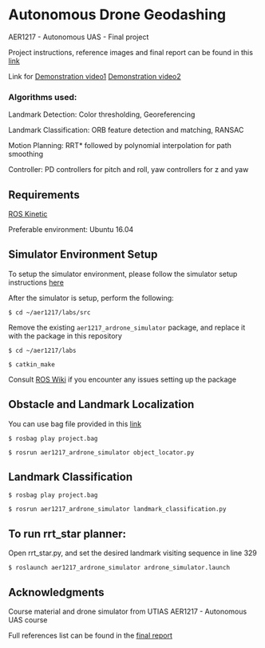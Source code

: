 # Autonomous Drone Geodashing 

AER1217 - Autonomous UAS - Final project 

Project instructions, reference images and final report can be found in this [link](https://drive.google.com/open?id=17G31WV6U3oLcQBzALpfUpVduc_S7hC4u)

Link for [Demonstration video1](https://youtu.be/4ylh9HV_xOI) [Demonstration video2](https://youtu.be/-8_72JUhHaY) 

### Algorithms used: 

Landmark Detection: Color thresholding, Georeferencing

Landmark Classification: ORB feature detection and matching, RANSAC 

Motion Planning: RRT* followed by polynomial interpolation for path smoothing

Controller: PD controllers for pitch and roll, yaw controllers for z and yaw

## Requirements 

[ROS Kinetic](http://wiki.ros.org/kinetic)

Preferable environment: Ubuntu 16.04

## Simulator Environment Setup
To setup the simulator environment, please follow the simulator setup instructions [here](https://drive.google.com/open?id=12NddcTXf4h5ht1D1IKoDDKIvNOBbi42d)

After the simulator is setup, perform the following:

`$ cd ~/aer1217/labs/src`

Remove the existing `aer1217_ardrone_simulator` package, and replace it with the package in this repository

`$ cd ~/aer1217/labs`

`$ catkin_make`

Consult [ROS Wiki](http://wiki.ros.org/Documentation) if you encounter any issues setting up the package


## Obstacle and Landmark Localization 

You can use bag file provided in this [link](https://drive.google.com/open?id=17G31WV6U3oLcQBzALpfUpVduc_S7hC4u)

`$ rosbag play project.bag`

`$ rosrun aer1217_ardrone_simulator object_locator.py`

## Landmark Classification

`$ rosbag play project.bag`

`$ rosrun aer1217_ardrone_simulator landmark_classification.py`


## To run rrt_star planner:

Open rrt_star.py, and set the desired landmark visiting sequence in line 329

`$ roslaunch aer1217_ardrone_simulator ardrone_simulator.launch`


## Acknowledgments 
    
Course material and drone simulator from UTIAS AER1217 - Autonomous UAS course 

Full references list can be found in the [final report](https://drive.google.com/open?id=17G31WV6U3oLcQBzALpfUpVduc_S7hC4u)

